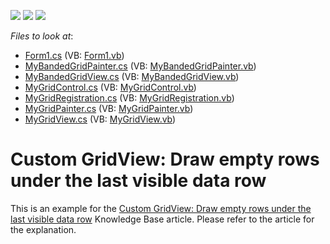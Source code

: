 <!-- default badges list -->
![](https://img.shields.io/endpoint?url=https://codecentral.devexpress.com/api/v1/VersionRange/128624337/16.1.4%2B)
[![](https://img.shields.io/badge/Open_in_DevExpress_Support_Center-FF7200?style=flat-square&logo=DevExpress&logoColor=white)](https://supportcenter.devexpress.com/ticket/details/E761)
[![](https://img.shields.io/badge/📖_How_to_use_DevExpress_Examples-e9f6fc?style=flat-square)](https://docs.devexpress.com/GeneralInformation/403183)
<!-- default badges end -->
<!-- default file list -->
*Files to look at*:

* [Form1.cs](./CS/Form1.cs) (VB: [Form1.vb](./VB/Form1.vb))
* [MyBandedGridPainter.cs](./CS/MyBandedGridView/MyBandedGridPainter.cs) (VB: [MyBandedGridPainter.vb](./VB/MyBandedGridView/MyBandedGridPainter.vb))
* [MyBandedGridView.cs](./CS/MyBandedGridView/MyBandedGridView.cs) (VB: [MyBandedGridView.vb](./VB/MyBandedGridView/MyBandedGridView.vb))
* [MyGridControl.cs](./CS/MyGridControl.cs) (VB: [MyGridControl.vb](./VB/MyGridControl.vb))
* [MyGridRegistration.cs](./CS/MyGridRegistration.cs) (VB: [MyGridRegistration.vb](./VB/MyGridRegistration.vb))
* [MyGridPainter.cs](./CS/MyGridView/MyGridPainter.cs) (VB: [MyGridPainter.vb](./VB/MyGridView/MyGridPainter.vb))
* [MyGridView.cs](./CS/MyGridView/MyGridView.cs) (VB: [MyGridView.vb](./VB/MyGridView/MyGridView.vb))
<!-- default file list end -->
# Custom GridView: Draw empty rows under the last visible data row


<p>This is an example for the <a href="https://www.devexpress.com/Support/Center/p/A1435">Custom GridView: Draw empty rows under the last visible data row</a> Knowledge Base article. Please refer to the article for the explanation.</p>

<br/>



